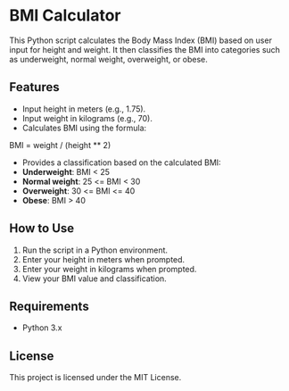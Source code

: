 # BMI Calculator

This Python script calculates the Body Mass Index (BMI) based on user input for height and weight. It then classifies the BMI into categories such as underweight, normal weight, overweight, or obese.

## Features
- Input height in meters (e.g., 1.75).
- Input weight in kilograms (e.g., 70).
- Calculates BMI using the formula:

BMI = weight / (height ** 2)


- Provides a classification based on the calculated BMI:
- **Underweight**: BMI < 25
- **Normal weight**: 25 <= BMI < 30
- **Overweight**: 30 <= BMI <= 40
- **Obese**: BMI > 40

## How to Use
1. Run the script in a Python environment.
2. Enter your height in meters when prompted.
3. Enter your weight in kilograms when prompted.
4. View your BMI value and classification.

## Requirements
- Python 3.x

## License
This project is licensed under the MIT License.
